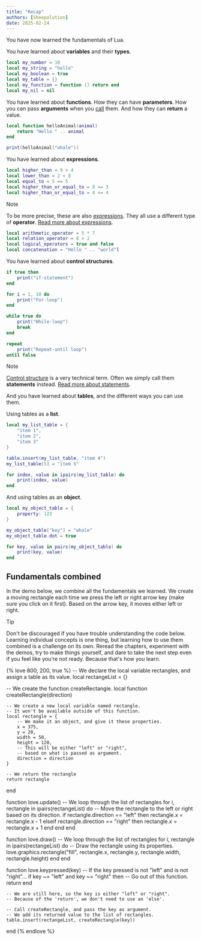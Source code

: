 ```yaml
---
title: "Recap"
authors: [Sheepolution]
date: 2025-02-24
---
```


You have now learned the fundamentals of Lua.

You have learned about **variables** and their **types**.

```lua
local my_number = 10
local my_string = "hello"
local my_boolean = true
local my_table = {}
local my_function = function () return end
local my_nil = nil
```

You have learned about **functions**. How they can have **parameters**. How you can pass **arguments** when you <ins>call</ins> them. And how they can **return** a value.

```lua
local function helloAnimal(animal)
    return "Hello " .. animal
end

print(helloAnimal("whale"))
```

You have learned about **expressions**.

```lua
local higher_than = 9 > 4
local lower_than = 2 < 8
local equal_to = 5 == 5
local higher_than_or_equal_to = 8 >= 3
local higher_than_or_equal_to = 4 <= 4
```

> [!NOTE]
> To be more precise, these are also <ins>expressions</ins>. They all use a different type of **operator**. [Read more about expressions](https://www.lua.org/pil/contents.html#4).
> ```lua
> local arithmetic_operator = 5 * 7
> local relation_operator = 8 > 2
> local logical_operators = true and false
> local concatenation = "Hello " .. "world"l

You have learned about **control structures**.

```lua
if true then
    print("if-statement")
end

for i = 1, 10 do
    print("For-loop")
end

while true do
    print("While-loop")
    break
end

repeat
    print("Repeat-until loop")
until false
```

> [!NOTE]
> <ins>Control structure</ins> is a very technical term. Often we simply call them **statements** instead. [Read more about statements](https://www.lua.org/pil/contents.html#4).

And you have learned about **tables**, and the different ways you can use them.

Using tables as a **list**.

```lua
local my_list_table = {
    "item 1",
    "item 2",
    "item 3"
}

table.insert(my_list_table, "item 4")
my_list_table[5] = "item 5"

for index, value in ipairs(my_list_table) do
    print(index, value)
end
```

And using tables as an **object**.

```lua
local my_object_table = {
    property: 123
}

my_object_table["key"] = "whale"
my_object_table.dot = true

for key, value in pairs(my_object_table) do
    print(key, value)
end
```

## Fundamentals combined

In the demo below, we combine all the fundamentals we learned. We create a moving rectangle each time we press the left or right arrow key (make sure you click on it first). Based on the arrow key, it moves either left or right. 

> [!TIP]
> Don't be discouraged if you have trouble understanding the code below. Learning individual concepts is one thing, but learning how to use them combined is a challenge on its own. Reread the chapters, experiment with the demos, try to make things yourself, and dare to take the next step even if you feel like you're not ready. Because that's how you learn.

{% love 800, 200, true %}
-- We declare the local variable rectangles, and assign a table as its value.
local rectangeList = {}

-- We create the function createRectangle.
local function createRectangle(direction)

    -- We create a new local variable named rectangle.
    -- It won't be available outside of this function.
    local rectangle = {
        -- We make it an object, and give it these properties.
        x = 375,
        y = 20,
        width = 50,
        height = 120,
        -- This will be either "left" or "right",
        -- based on what is passed as argument.
        direction = direction
    }

    -- We return the rectangle
    return rectangle
end

function love.update()
    -- We loop through the list of rectangles
    for i, rectangle in ipairs(rectangeList) do
        -- Move the rectangle to the left or right based on its direction.
        if rectangle.direction == "left" then
            rectangle.x = rectangle.x - 1
        elseif rectangle.direction == "right" then
            rectangle.x = rectangle.x + 1
        end
    end
end

function love.draw()
    -- We loop through the list of rectangles
    for i, rectangle in ipairs(rectangeList) do
        -- Draw the rectangle using its properties.
        love.graphics.rectangle("fill", rectangle.x, rectangle.y,
            rectangle.width, rectangle.height)
    end
end

function love.keypressed(key)
    -- If the key pressed is not "left" and is not "right"...
    if key ~= "left" and key ~= "right" then
        -- Go out of this function.
        return
    end

    -- We are still here, so the key is either "left" or "right".
    -- Because of the 'return', we don't need to use an 'else'.

    -- Call createRectangle, and pass the key as argument.
    -- We add its returned value to the list of rectangles.
    table.insert(rectangeList, createRectangle(key))
end
{% endlove %}